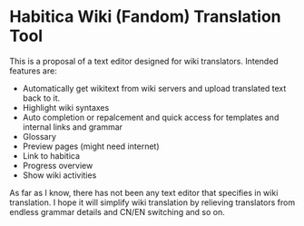 # Habitica Wiki (Fandom) Translation Tool

This is a proposal of a text editor designed for wiki translators. Intended features are:

- Automatically get wikitext from wiki servers and upload translated text back to it.
- Highlight wiki syntaxes
- Auto completion or repalcement and quick access for templates and internal links and grammar
- Glossary
- Preview pages (might need internet)
- Link to habitica
- Progress overview
- Show wiki activities

As far as I know, there has not been any text editor that specifies in wiki translation. I hope it will simplify wiki translation by relieving translators from endless grammar details and CN/EN switching and so on.
